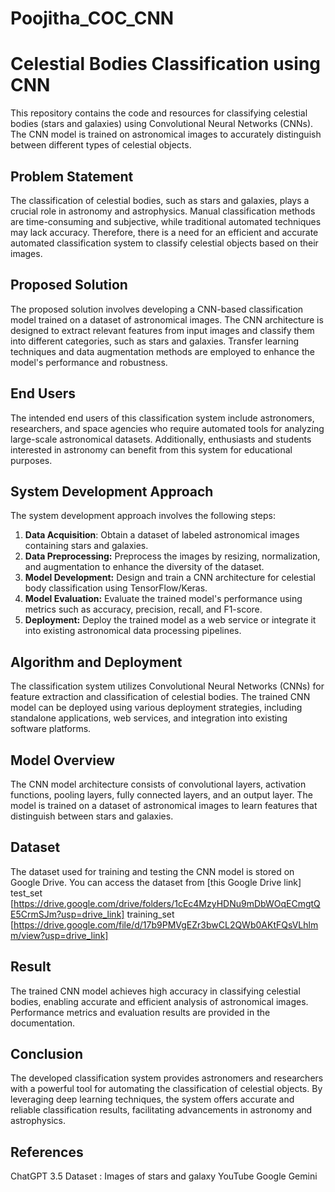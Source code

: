 # Poojitha_COC_CNN
# Celestial Bodies Classification using CNN

This repository contains the code and resources for classifying celestial bodies (stars and galaxies) using Convolutional Neural Networks (CNNs). The CNN model is trained on astronomical images to accurately distinguish between different types of celestial objects.

## Problem Statement

The classification of celestial bodies, such as stars and galaxies, plays a crucial role in astronomy and astrophysics. Manual classification methods are time-consuming and subjective, while traditional automated techniques may lack accuracy. Therefore, there is a need for an efficient and accurate automated classification system to classify celestial objects based on their images.

## Proposed Solution

The proposed solution involves developing a CNN-based classification model trained on a dataset of astronomical images. The CNN architecture is designed to extract relevant features from input images and classify them into different categories, such as stars and galaxies. Transfer learning techniques and data augmentation methods are employed to enhance the model's performance and robustness.

## End Users

The intended end users of this classification system include astronomers, researchers, and space agencies who require automated tools for analyzing large-scale astronomical datasets. Additionally, enthusiasts and students interested in astronomy can benefit from this system for educational purposes.

## System Development Approach

The system development approach involves the following steps:

1. **Data Acquisition**: Obtain a dataset of labeled astronomical images containing stars and galaxies.
2. **Data Preprocessing:** Preprocess the images by resizing, normalization, and augmentation to enhance the diversity of the dataset.
3. **Model Development:** Design and train a CNN architecture for celestial body classification using TensorFlow/Keras.
4. **Model Evaluation:** Evaluate the trained model's performance using metrics such as accuracy, precision, recall, and F1-score.
5. **Deployment:** Deploy the trained model as a web service or integrate it into existing astronomical data processing pipelines.

## Algorithm and Deployment

The classification system utilizes Convolutional Neural Networks (CNNs) for feature extraction and classification of celestial bodies. The trained CNN model can be deployed using various deployment strategies, including standalone applications, web services, and integration into existing software platforms.

## Model Overview

The CNN model architecture consists of convolutional layers, activation functions, pooling layers, fully connected layers, and an output layer. The model is trained on a dataset of astronomical images to learn features that distinguish between stars and galaxies.

## Dataset

The dataset used for training and testing the CNN model is stored on Google Drive. You can access the dataset from [this Google Drive link]
test_set 
[https://drive.google.com/drive/folders/1cEc4MzyHDNu9mDbWOqECmgtQE5CrmSJm?usp=drive_link]
training_set 
[https://drive.google.com/file/d/17b9PMVgEZr3bwCL2QWb0AKtFQsVLhlmm/view?usp=drive_link]

## Result

The trained CNN model achieves high accuracy in classifying celestial bodies, enabling accurate and efficient analysis of astronomical images. Performance metrics and evaluation results are provided in the documentation.

## Conclusion

The developed classification system provides astronomers and researchers with a powerful tool for automating the classification of celestial objects. By leveraging deep learning techniques, the system offers accurate and reliable classification results, facilitating advancements in astronomy and astrophysics.

## References

ChatGPT 3.5
Dataset : Images of stars and galaxy
YouTube
Google Gemini
